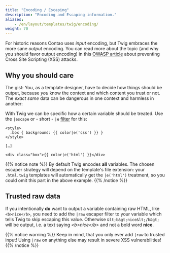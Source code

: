 ```yaml
---
title: "Encoding / Escaping"
description: "Encoding and Escaping information."
aliases:
    - /en/layout/templates/twig/encoding/
weight: 70
---
```



For historic reasons Contao uses *input* encoding, but Twig embraces the more
sane *output* encoding. You can read more about the topic (and why you should
favor output encoding) in this [OWASP article](https://cheatsheetseries.owasp.org/cheatsheets/Cross_Site_Scripting_Prevention_Cheat_Sheet.html#rule-0-never-insert-untrusted-data-except-in-allowed-locations) about preventing Cross Site Scripting (XSS) attacks.


## Why you should care

The gist: You, as a template designer, have to decide how things should be
output, because *you* know the context and which content you trust or not. The
*exact same* data can be dangerous in one context and harmless in another:

With Twig we can be specific how a certain variable should be treated. Use the `|escape` or - short - `|e` 
[filter](https://twig.symfony.com/doc/3.x/filters/escape.html) for this:

```twig
<style>
  .box { background: {{ color|e('css') }} }
</style>

[…]

<div class="box">{{ color|e('html') }}</div>
```

{{% notice note %}}
By default Twig encodes **all** variables. The chosen escaper
strategy will depend on the template's file extension: your `.html.twig`
templates will automatically get the `|e('html')` treatment, so you could omit
this part in the above example.
{{% /notice %}}


## Trusted raw data

If you intentionally **do** want to output a variable containing raw HTML, like 
`<b>nice</b>`, you need to add the `|raw` escaper filter to your variable which tells Twig to skip escaping this value.
Otherwise `&lt;b&gt;nice&lt;/b&gt;` will be output, i.e. a text saying *&lt;b&gt;nice&lt;/b&gt;* and not a bold word <b>nice</b>. 

{{% notice warning %}}
Keep in mind, that you only ever add `|raw` to trusted input! Using `|raw` on 
anything else may result in severe XSS vulnerabilities!
{{% /notice %}}